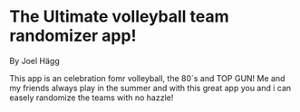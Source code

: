 # The Ultimate volleyball team randomizer app!

By Joel Hägg

This app is an celebration fomr volleyball, the 80´s and TOP GUN!
Me and my friends always play in the summer and with this great app you and i can easely randomize the teams with no hazzle!
